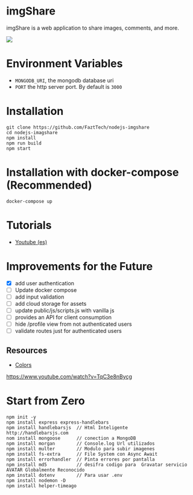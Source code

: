 # imgShare

imgShare is a web application to share images, comments, and more.

![](docs/screenshot1.png)

# Environment Variables

- `MONGODB_URI`, the mongodb database uri
- `PORT` the http server port. By default is `3000`

# Installation

```
git clone https://github.com/FaztTech/nodejs-imgshare
cd nodejs-imagshare
npm install
npm run build
npm start
```

# Installation with docker-compose (Recommended)

```
docker-compose up
```

# Tutorials

- [Youtube (es)](https://youtu.be/TqC3e8nBycg)

# Improvements for the Future

- [x] add user authentication
- [ ] Update docker compose
- [ ] add input validation
- [ ] add cloud storage for assets
- [ ] update public/js/scripts.js with vanilla js
- [ ] provides an API for client consumption
- [ ] hide /profile view from not authenticated users
- [ ] validate routes just for authenticated users

## Resources

- [Colors](https://www.color-hex.com/color-palette/26292)

https://www.youtube.com/watch?v=TqC3e8nBycg
# Start from Zero
```
npm init -y
npm install express express-handlebars
npm install handlebarsjs  // Html Inteligente   http://handlebarsjs.com
nom install mongoose      // conection a MongoDB
npm install morgan        // Console.log Url utilizados
npm install multer        // Modulo para subir imagenes 
npm install fs-extra      // File System con Async Await
npm install errorhandler  // Pinta errores por pantalla 
npm install md5           // desifra codigo para  Gravatar servicio AVATAR Globalmente Reconocido
npm install dotenv        // Para usar .env
npm install nodemon -D
npm install helper-timeago
```